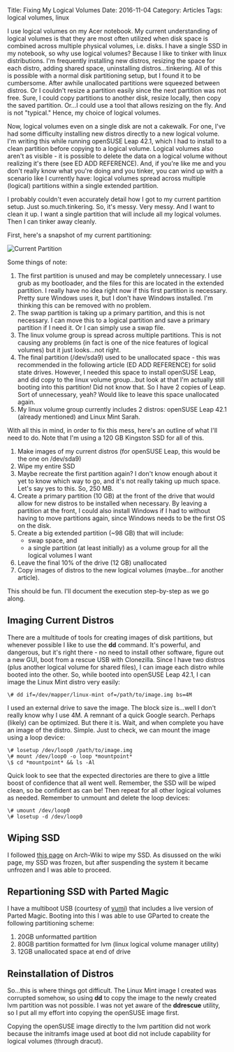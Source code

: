 Title: Fixing My Logical Volumes
Date: 2016-11-04
Category: Articles
Tags: logical volumes, linux

I use logical volumes on my Acer notebook. My current understanding of logical volumes is that they are most often utilized when disk space is combined across multiple physical volumes, i.e. disks. I have a single SSD in my notebook, so why use logical volumes? Because I like to tinker with linux distributions. I'm frequently installing new distros, resizing the space for each distro, adding shared space, uninstalling distros...tinkering. All of this is possible with a normal disk partitioning setup, but I found it to be cumbersome. After awhile unallocated partitions were squeezed between distros. Or I couldn't resize a partition easily since the next partition was not free. Sure, I could copy partitions to another disk, resize locally, then copy the saved partition. Or...I could use a tool that allows resizing on the fly. And is not "typical." Hence, my choice of logical volumes. 

Now, logical volumes even on a single disk are not a cakewalk. For one, I've had some difficulty installing new distros directly to a new logical volume. I'm writing this while running openSUSE Leap 42.1, which I had to install to a clean partition before copying to a logical volume. Logical volumes also aren't as visible - it is possible to delete the data on a logical volume without realizing it's there (see ED ADD REFERENCE). And, if you're like me and you don't really know what you're doing and you tinker, you can wind up with a scenario like I currently have: logical volumes spread across multiple (logical) partitions within a single extended partition.

I probably couldn't even accurately detail how I got to my current partition setup. Just so.much.tinkering. So, it's messy. Very messy. And I want to clean it up. I want a single partition that will include all my logical volumes. Then I can tinker away cleanly.

First, here's a snapshot of my current partitioning:


![Current Partition]({attach}images/currentpartition.png)

Some things of note:
1. The first partition is unused and may be completely unnecessary. I use grub as my bootloader, and the files for this are located in the extended partition. I really have no idea right now if this first partition is necessary. Pretty sure Windows uses it, but I don't have Windows installed. I'm thinking this can be removed with no problem.
2. The swap partition is taking up a primary partition, and this is not necessary. I can move this to a logical partition and save a primary partition if I need it. Or I can simply use a swap file. 
3. The linux volume group is spread across multiple partitions. This is not causing any problems (in fact is one of the nice features of logical volumes) but it just looks...not right. 
4. The final partition (/dev/sda9) used to be unallocated space - this was recommended in the following article (ED ADD REFERENCE) for solid state drives. However, I needed this space to install openSUSE Leap, and did copy to the linux volume group...but look at that I'm actually still booting into this partition! Did not know that. So I have 2 copies of Leap. Sort of unnecessary, yeah? Would like to leave this space unallocated again.
5. My linux volume group currently includes 2 distros: openSUSE Leap 42.1 (already mentioned) and Linux Mint Sarah. 

With all this in mind, in order to fix this mess, here's an outline of what I'll need to do. Note that I'm using a 120 GB Kingston SSD for all of this.
1. Make images of my current distros (for openSUSE Leap, this would be the one on /dev/sda9)
2. Wipe my entire SSD 
3. Maybe recreate the first partition again? I don't know enough about it yet to know which way to go, and it's not really taking up much space. Let's say yes to this. So, 250 MB.
4. Create a primary partition (10 GB) at the front of the drive that would allow for new distros to be installed when necessary. By leaving a partition at the front, I could also install Windows if I had to without having to move partitions again, since Windows needs to be the first OS on the disk.
5. Create a big extended partition (~98 GB) that will include:
   * swap space, and
   * a single partition (at least initially) as a volume group for all the logical volumes I want
6. Leave the final 10% of the drive (12 GB) unallocated
7. Copy images of distros to the new logical volumes (maybe...for another article).

This should be fun. I'll document the execution step-by-step as we go along.
  
## Imaging Current Distros
There are a multitude of tools for creating images of disk partitions, but whenever possible I like to use the **dd** command. It's powerful, and dangerous, but it's right there - no need to install other software, figure out a new GUI, boot from a rescue USB with Clonezilla. Since I have two distros (plus another logical volume for shared files), I can image each distro while booted into the other. So, while booted into openSUSE Leap 42.1, I can image the Linux Mint distro very easily:
```
\# dd if=/dev/mapper/linux-mint of=/path/to/image.img bs=4M
```

I used an external drive to save the image. The block size is...well I don't really know why I use 4M. A remnant of a quick Google search. Perhaps (likely) can be optimized. But there it is. Wait, and when complete you have an image of the distro. Simple. Just to check, we can mount the image using a loop device:
```
\# losetup /dev/loop0 /path/to/image.img
\# mount /dev/loop0 -o loop *mountpoint*
\$ cd *mountpoint* && ls -Al
```

Quick look to see that the expected directories are there to give a little boost of confidence that all went well. Remember, the SSD will be wiped clean, so be confident as can be! Then repeat for all other logical volumes as needed. Remember to unmount and delete the loop devices:
```
\# umount /dev/loop0
\# losetup -d /dev/loop0
```

## Wiping SSD
I followed [this page](https://wiki.archlinux.org/index.php/Solid_State_Drives/Memory_cell_clearing) on Arch-Wiki to wipe my SSD. As disussed on the wiki page, my SSD was frozen, but after suspending the system it became unfrozen and I was able to proceed.

## Repartioning SSD with Parted Magic
I have a multiboot USB (courtesy of [yumi](https://www.pendrivelinux.com/yumi-multiboot-usb-creator/)) that includes a live version of Parted Magic. Booting into this I was able to use GParted to create the following partitioning scheme:
1. 20GB unformatted partition
2. 80GB partition formatted for lvm (linux logical volume manager utility)
3. 12GB unallocated space at end of drive

## Reinstallation of Distros
So...this is where things got difficult. The Linux Mint image I created was corrupted somehow, so using **dd** to copy the image to the newly created lvm partition was not possible. I was not yet aware of the **ddrescue** utility, so I put all my effort into copying the openSUSE image first.

Copying the openSUSE image directly to the lvm partition did not work because the initramfs image used at boot did not include capability for logical volumes (through dracut). 
```







 




